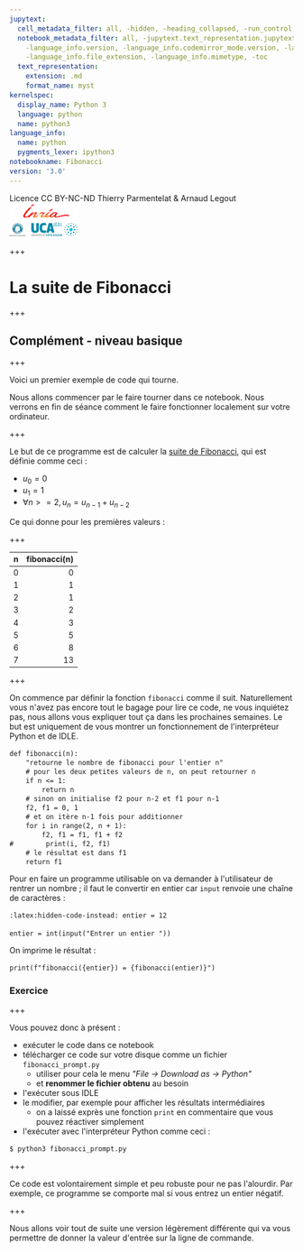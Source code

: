 ```yaml
---
jupytext:
  cell_metadata_filter: all, -hidden, -heading_collapsed, -run_control, -trusted
  notebook_metadata_filter: all, -jupytext.text_representation.jupytext_version, -jupytext.text_representation.format_version,
    -language_info.version, -language_info.codemirror_mode.version, -language_info.codemirror_mode,
    -language_info.file_extension, -language_info.mimetype, -toc
  text_representation:
    extension: .md
    format_name: myst
kernelspec:
  display_name: Python 3
  language: python
  name: python3
language_info:
  name: python
  pygments_lexer: ipython3
notebookname: Fibonacci
version: '3.0'
---
```


<div class="licence">
<span>Licence CC BY-NC-ND</span>
<span>Thierry Parmentelat &amp; Arnaud Legout</span>
<span><img src="media/both-logos-small-alpha.png" /></span>
</div>

+++

# La suite de Fibonacci

+++

## Complément - niveau basique

+++

Voici un premier exemple de code qui tourne.

Nous allons commencer par le faire tourner dans ce notebook. Nous verrons en fin de séance comment le faire fonctionner localement sur votre ordinateur.

+++

Le but de ce programme est de calculer la [suite de Fibonacci](https://fr.wikipedia.org/wiki/Suite_de_Fibonacci), qui est définie comme ceci&nbsp;:

* $u_0 = 0$
* $u_1 = 1$
* $\forall n >= 2, u_n = u_{n-1} + u_{n-2}$

Ce qui donne pour les premières valeurs :

+++

| n  | fibonacci(n)  |
|---:|--------------:|
| 0  | 0             |
| 1  | 1             |
| 2  | 1             |
| 3  | 2             |
| 4  | 3             |
| 5  | 5             |
| 6  | 8             |
| 7  | 13            |

+++

On commence par définir la fonction `fibonacci` comme il suit. Naturellement vous n'avez pas encore tout le bagage pour lire ce code, ne vous inquiétez pas, nous allons vous expliquer tout ça dans les prochaines semaines. Le but est uniquement de vous montrer un fonctionnement de l'interpréteur Python et de IDLE.

```{code-cell} ipython3
def fibonacci(n):
    "retourne le nombre de fibonacci pour l'entier n"
    # pour les deux petites valeurs de n, on peut retourner n
    if n <= 1:
        return n
    # sinon on initialise f2 pour n-2 et f1 pour n-1
    f2, f1 = 0, 1
    # et on itère n-1 fois pour additionner
    for i in range(2, n + 1):
        f2, f1 = f1, f1 + f2
#        print(i, f2, f1)
    # le résultat est dans f1
    return f1
```

Pour en faire un programme utilisable on va demander à l'utilisateur de rentrer un nombre&nbsp;; il faut le convertir en entier car `input` renvoie une chaîne de caractères :

```{code-cell} ipython3
:latex:hidden-code-instead: entier = 12

entier = int(input("Entrer un entier "))
```

On imprime le résultat :

```{code-cell} ipython3
print(f"fibonacci({entier}) = {fibonacci(entier)}")
```

### Exercice

+++

Vous pouvez donc à présent&nbsp;:

* exécuter le code dans ce notebook
* télécharger ce code sur votre disque comme un fichier `fibonacci_prompt.py`
  * utiliser pour cela le menu *"File -> Download as -> Python"*
  * et **renommer le fichier obtenu** au besoin
* l'exécuter sous IDLE
* le modifier, par exemple pour afficher les résultats intermédiaires
  * on a laissé exprès une fonction `print` en commentaire que vous pouvez réactiver simplement
* l'exécuter avec l'interpréteur Python comme ceci :

```bash
$ python3 fibonacci_prompt.py
```

+++

Ce code est volontairement simple et peu robuste pour ne pas l'alourdir. Par exemple, ce programme se comporte mal si vous entrez un entier négatif.

+++

Nous allons voir tout de suite une version légèrement différente qui va vous permettre de donner la valeur d'entrée sur la ligne de commande.
